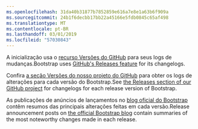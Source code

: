 ```yaml
---
ms.openlocfilehash: 31da40b31877b7852859e616a7e8e1a63b6f909a
ms.sourcegitcommit: 24b1f6decbb17bb22a45166e5fdb0845c65af498
ms.translationtype: MT
ms.contentlocale: pt-BR
ms.lasthandoff: 03/01/2019
ms.locfileid: "57030843"
---
```

<span data-ttu-id="4530c-101">A inicialização usa o [recurso Versões do GitHub](https://github.com/blog/1547-release-your-software) para seus logs de mudanças.</span><span class="sxs-lookup"><span data-stu-id="4530c-101">Bootstrap uses [GitHub's Releases feature](https://github.com/blog/1547-release-your-software) for its changelogs.</span></span>

<span data-ttu-id="4530c-102">Confira [a seção Versões do nosso projeto do GitHub](https://github.com/twbs/bootstrap/releases) para obter os logs de alterações para cada versão do Bootstrap.</span><span class="sxs-lookup"><span data-stu-id="4530c-102">See [the Releases section of our GitHub project](https://github.com/twbs/bootstrap/releases) for changelogs for each release version of Bootstrap.</span></span>

<span data-ttu-id="4530c-103">As publicações de anúncios de lançamentos no [blog oficial do Bootstrap](http://blog.getbootstrap.com) contêm resumos das principais alterações feitas em cada versão.</span><span class="sxs-lookup"><span data-stu-id="4530c-103">Release announcement posts on [the official Bootstrap blog](http://blog.getbootstrap.com) contain summaries of the most noteworthy changes made in each release.</span></span>
